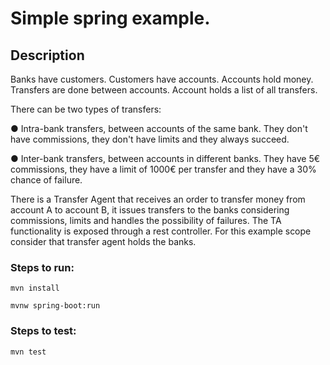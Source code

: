 # Simple spring example.

## Description

Banks have customers. Customers have accounts.
Accounts hold money. Transfers are done between accounts. Account holds a list of all
transfers.

There can be two types of transfers:

● Intra-bank transfers, between accounts of the same bank. They don't have commissions,
they don't have limits and they always succeed.

● Inter-bank transfers, between accounts in different banks. They have 5€ commissions,
they have a limit of 1000€ per transfer and they have a 30% chance of failure.

There is a Transfer Agent that receives an order to transfer money from account A to account B,
it issues transfers to the banks considering commissions, limits and handles the possibility of
failures.
The TA functionality is exposed through a rest controller.
For this example scope consider that transfer agent holds the banks.

### Steps to run:

`mvn install`

`mvnw spring-boot:run`


### Steps to test:

`mvn test`
